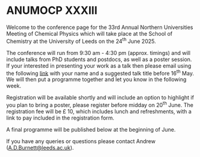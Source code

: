 # ANUMOCP XXXIII

Welcome to the conference page for the 33rd Annual Northern Universities Meeting of Chemical Physics which will take place at the School of Chemistry at the University of Leeds on the 24<sup>th</sup> June 2025.

The conference will run from 9:30 am - 4:30 pm (approx. timings) and will include talks from PhD students and postdocs, as well as a poster session. If your interested in presenting your work as a talk then please email using the following [link](mailto:A.D.Burnett?subject=ANUMOCP%20Talk) with your name and a suggested talk title before 16<sup>th</sup> May. We will then put a programme together and let you know in the following week.

Registration will be available shortly and will include an option to highlight if you plan to bring a poster, please register before midday on 20<sup>th</sup> June.  The registration fee will be £ 10, which includes lunch and refreshments, with a link to pay included in the registration form.

A final programme will be published below at the beginning of June. 

If you have any queries or questions please contact Andrew (A.D.Burnett@leeds.ac.uk). 


